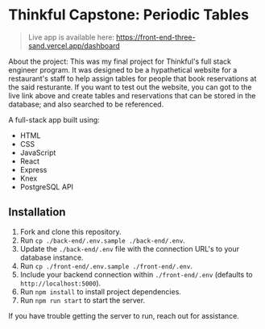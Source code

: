 # Thinkful Capstone: Periodic Tables

> Live app is available here:  https://front-end-three-sand.vercel.app/dashboard

About the project:
This was my final project for Thinkful's full stack engineer program. It was designed to be a hypathetical website for a restaurant's staff to help assign tables for people that book reservations at the said resturante. If you want to test out the website, you can got to the live link above and create tables and reservations that can be stored in the database; and also searched to be referenced.

A full-stack app built using:
- HTML
- CSS
- JavaScript
- React
- Express
- Knex
- PostgreSQL API


## Installation

1. Fork and clone this repository.
1. Run `cp ./back-end/.env.sample ./back-end/.env`.
1. Update the `./back-end/.env` file with the connection URL's to your database instance.
1. Run `cp ./front-end/.env.sample ./front-end/.env`.
1. Include your backend connection within `./front-end/.env` (defaults to `http://localhost:5000`).
1. Run `npm install` to install project dependencies.
1. Run `npm run start` to start the server.

If you have trouble getting the server to run, reach out for assistance.

